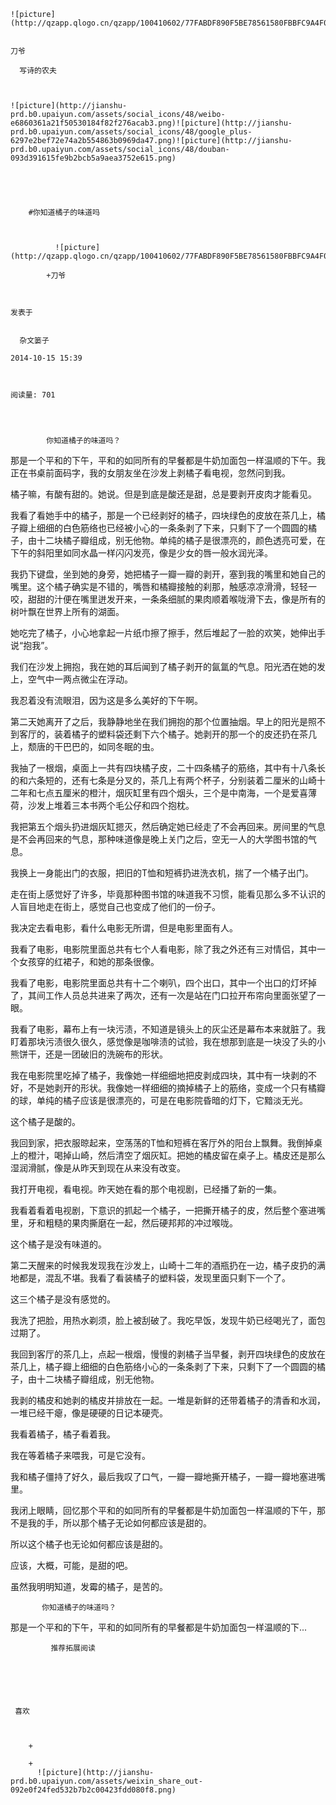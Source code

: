 
    
  
    ![picture](http://qzapp.qlogo.cn/qzapp/100410602/77FABDF890F5BE78561580FBBFC9A4F0/100)
    

    刀爷
  
      写诗的农夫

  
  
    ![picture](http://jianshu-prd.b0.upaiyun.com/assets/social_icons/48/weibo-e6860361a21f50530184f82f276acab3.png)![picture](http://jianshu-prd.b0.upaiyun.com/assets/social_icons/48/google_plus-6297e2bef72e74a2b554863b0969da47.png)![picture](http://jianshu-prd.b0.upaiyun.com/assets/social_icons/48/douban-093d391615fe9b2bcb5a9aea3752e615.png)
  


    
      
        #你知道橘子的味道吗
        
          
            
              ![picture](http://qzapp.qlogo.cn/qzapp/100410602/77FABDF890F5BE78561580FBBFC9A4F0/100)
            
            +刀爷
        
        
    
    发表于 

    
      杂文篓子

    2014-10-15 15:39

    

    阅读量: 701
  


        
            你知道橘子的味道吗？

  那是一个平和的下午，平和的如同所有的早餐都是牛奶加面包一样温顺的下午。我正在书桌前面码字，我的女朋友坐在沙发上剥橘子看电视，忽然问到我。

  橘子嘛，有酸有甜的。她说。但是到底是酸还是甜，总是要剥开皮肉才能看见。

  我看了看她手中的橘子，那是一个已经剥好的橘子，四块绿色的皮放在茶几上，橘子瓣上细细的白色筋络也已经被小心的一条条剥了下来，只剩下了一个圆圆的橘子，由十二块橘子瓣组成，别无他物。单纯的橘子是很漂亮的，颜色透亮可爱，在下午的斜阳里如同水晶一样闪闪发亮，像是少女的唇一般水润光泽。

  我扔下键盘，坐到她的身旁，她把橘子一瓣一瓣的剥开，塞到我的嘴里和她自己的嘴里。这个橘子确实是不错的，嘴唇和橘瓣接触的刹那，触感凉凉滑滑，轻轻一咬，甜甜的汁便在嘴里迸发开来，一条条细腻的果肉顺着喉咙滑下去，像是所有的树叶飘在世界上所有的湖面。

  她吃完了橘子，小心地拿起一片纸巾擦了擦手，然后堆起了一脸的欢笑，她伸出手说“抱我”。

  我们在沙发上拥抱，我在她的耳后闻到了橘子剥开的氤氲的气息。阳光洒在她的发上，空气中一两点微尘在浮动。

  我忍着没有流眼泪，因为这是多么美好的下午啊。

  第二天她离开了之后，我静静地坐在我们拥抱的那个位置抽烟。早上的阳光是照不到客厅的，装着橘子的塑料袋还剩下六个橘子。她剥开的那一个的皮还扔在茶几上，颓唐的干巴巴的，如同冬眠的虫。

  我抽了一根烟，桌面上一共有四块橘子皮，二十四条橘子的筋络，其中有十八条长的和六条短的，还有七条是分叉的，茶几上有两个杯子，分别装着二厘米的山崎十二年和七点五厘米的橙汁，烟灰缸里有四个烟头，三个是中南海，一个是爱喜薄荷，沙发上堆着三本书两个毛公仔和四个抱枕。

  我把第五个烟头扔进烟灰缸摁灭，然后确定她已经走了不会再回来。房间里的气息是不会再回来的气息，那种味道像是晚上关门之后，空无一人的大学图书馆的气息。

  我换上一身能出门的衣服，把旧的T恤和短裤扔进洗衣机，揣了一个橘子出门。

  走在街上感觉好了许多，毕竟那种图书馆的味道我不习惯，能看见那么多不认识的人盲目地走在街上，感觉自己也变成了他们的一份子。

  我决定去看电影，看什么电影无所谓，但是电影里面有人。

  我看了电影，电影院里面总共有七个人看电影，除了我之外还有三对情侣，其中一个女孩穿的红裙子，和她的那条很像。

  我看了电影，电影院里面总共有十二个喇叭，四个出口，其中一个出口的灯坏掉了，其间工作人员总共进来了两次，还有一次是站在门口拉开布帘向里面张望了一眼。

  我看了电影，幕布上有一块污渍，不知道是镜头上的灰尘还是幕布本来就脏了。我盯着那块污渍很久很久，感觉像是咖啡渍的试验，我在想那到底是一块没了头的小熊饼干，还是一团破旧的洗碗布的形状。

  我在电影院里吃掉了橘子，我像她一样细细地把皮剥成四块，其中有一块剥的不好，不是她剥开的形状。我像她一样细细的摘掉橘子上的筋络，变成一个只有橘瓣的球，单纯的橘子应该是很漂亮的，可是在电影院昏暗的灯下，它黯淡无光。

  这个橘子是酸的。

  我回到家，把衣服晾起来，空荡荡的T恤和短裤在客厅外的阳台上飘舞。我倒掉桌上的橙汁，喝掉山崎，然后清空了烟灰缸。把她的橘皮留在桌子上。橘皮还是那么湿润滑腻，像是从昨天到现在从来没有改变。

  我打开电视，看电视。昨天她在看的那个电视剧，已经播了新的一集。

  我看着看着电视剧，下意识的抓起一个橘子，一把撕开橘子的皮，然后整个塞进嘴里，牙和粗糙的果肉撕磨在一起，然后硬邦邦的冲过喉咙。

  这个橘子是没有味道的。

  第二天醒来的时候我发现我在沙发上，山崎十二年的酒瓶扔在一边，橘子皮扔的满地都是，混乱不堪。我看了看装橘子的塑料袋，发现里面只剩下一个了。

  这三个橘子是没有感觉的。

  我洗了把脸，用热水剃须，脸上被刮破了。我吃早饭，发现牛奶已经喝光了，面包过期了。

  我回到客厅的茶几上，点起一根烟，慢慢的剥橘子当早餐，剥开四块绿色的皮放在茶几上，橘子瓣上细细的白色筋络小心的一条条剥了下来，只剩下了一个圆圆的橘子，由十二块橘子瓣组成，别无他物。

  我剥的橘皮和她剥的橘皮并排放在一起。一堆是新鲜的还带着橘子的清香和水润，一堆已经干瘪，像是硬硬的日记本硬壳。

  我看着橘子，橘子看着我。

  我在等着橘子来喂我，可是它没有。

  我和橘子僵持了好久，最后我叹了口气，一瓣一瓣地撕开橘子，一瓣一瓣地塞进嘴里。

  我闭上眼睛，回忆那个平和的如同所有的早餐都是牛奶加面包一样温顺的下午，那不是我的手，所以那个橘子无论如何都应该是甜的。

  所以这个橘子也无论如何都应该是甜的。

  应该，大概，可能，是甜的吧。

  虽然我明明知道，发霉的橘子，是苦的。


        
           你知道橘子的味道吗？ 
 那是一个平和的下午，平和的如同所有的早餐都是牛奶加面包一样温顺的下...
      
    
    
      
      
      
          
             推荐拓展阅读
        
      
    
    
      
          
     喜欢

      
      
        +
                  
        +
          ![picture](http://jianshu-prd.b0.upaiyun.com/assets/weixin_share_out-092e0f24fed532b7b2c00423fdd080f8.png)
        
      
    
  


